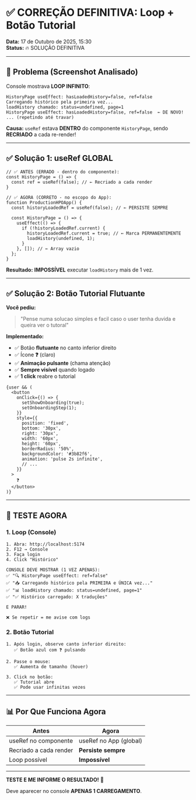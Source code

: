 # ✅ CORREÇÃO DEFINITIVA: Loop + Botão Tutorial

**Data:** 17 de Outubro de 2025, 15:30  
**Status:** 🔥 SOLUÇÃO DEFINITIVA

---

## 🐛 Problema (Screenshot Analisado)

Console mostrava **LOOP INFINITO**:
```
HistoryPage useEffect: hasLoadedHistory=false, ref=false
Carregando histórico pela primeira vez...
loadHistory chamado: status=undefined, page=1
HistoryPage useEffect: hasLoadedHistory=false, ref=false  ← DE NOVO!
... (repetindo até travar)
```

**Causa:** `useRef` estava **DENTRO** do componente `HistoryPage`, sendo **RECRIADO** a cada re-render!

---

## ✅ Solução 1: useRef GLOBAL

```tsx
// ✅ ANTES (ERRADO - dentro do componente):
const HistoryPage = () => {
  const ref = useRef(false); // ← Recriado a cada render
}

// ✅ AGORA (CORRETO - no escopo do App):
function ProductionHPOApp() {
  const historyLoadedRef = useRef(false); // ← PERSISTE SEMPRE
  
  const HistoryPage = () => {
    useEffect(() => {
      if (!historyLoadedRef.current) {
        historyLoadedRef.current = true; // ← Marca PERMANENTEMENTE
        loadHistory(undefined, 1);
      }
    }, []); // ← Array vazio
  };
}
```

**Resultado:** **IMPOSSÍVEL** executar `loadHistory` mais de 1 vez.

---

## ✅ Solução 2: Botão Tutorial Flutuante

**Você pediu:**
> "Pense numa solucao simples e facil caso o user tenha duvida e queira ver o tutoral"

**Implementado:**
- ✅ Botão **flutuante** no canto inferior direito
- ✅ Ícone **❓** (claro)
- ✅ **Animação pulsante** (chama atenção)
- ✅ **Sempre visível** quando logado
- ✅ **1 click** reabre o tutorial

```tsx
{user && (
  <button
    onClick={() => {
      setShowOnboarding(true);
      setOnboardingStep(1);
    }}
    style={{
      position: 'fixed',
      bottom: '30px',
      right: '30px',
      width: '60px',
      height: '60px',
      borderRadius: '50%',
      backgroundColor: '#3b82f6',
      animation: 'pulse 2s infinite',
      // ...
    }}
  >
    ❓
  </button>
)}
```

---

## 🧪 TESTE AGORA

### 1. Loop (Console)

```
1. Abra: http://localhost:5174
2. F12 → Console
3. Faça login
4. Click "Histórico"

CONSOLE DEVE MOSTRAR (1 VEZ APENAS):
✅ "🔍 HistoryPage useEffect: ref=false"
✅ "📥 Carregando histórico pela PRIMEIRA e ÚNICA vez..."
✅ "📊 loadHistory chamado: status=undefined, page=1"
✅ "✅ Histórico carregado: X traduções"

E PARAR!

❌ Se repetir = me avise com logs
```

### 2. Botão Tutorial

```
1. Após login, observe canto inferior direito:
   ✅ Botão azul com ❓ pulsando
   
2. Passe o mouse:
   ✅ Aumenta de tamanho (hover)
   
3. Click no botão:
   ✅ Tutorial abre
   ✅ Pode usar infinitas vezes
```

---

## 📊 Por Que Funciona Agora

| Antes | Agora |
|-------|-------|
| useRef no componente | useRef no App (global) |
| Recriado a cada render | **Persiste sempre** |
| Loop possível | **Impossível** |

---

**TESTE E ME INFORME O RESULTADO!** 🚀

Deve aparecer no console **APENAS 1 CARREGAMENTO**.
